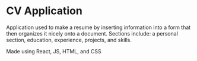 # CV Application

Application used to make a resume by inserting information into a form that then organizes it nicely onto a document. Sections include: a personal section, education, experience, projects, and skills.

Made using React, JS, HTML, and CSS